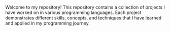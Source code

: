Welcome to my repository! This repository contains a collection of projects I have worked on in various programming languages. Each project demonstrates different skills, concepts, and techniques that I have learned and applied in my programming journey.
